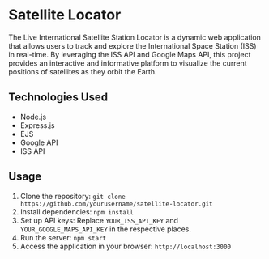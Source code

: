 # Satellite Locator
The Live International Satellite Station Locator is a dynamic web application that allows users to track and explore the International Space Station (ISS) in real-time. By leveraging the ISS API and Google Maps API, this project provides an interactive and informative platform to visualize the current positions of satellites as they orbit the Earth.

## Technologies Used
- Node.js
- Express.js
- EJS
- Google API
- ISS API

## Usage
1. Clone the repository: `git clone https://github.com/yourusername/satellite-locator.git`
2. Install dependencies: `npm install`
3. Set up API keys: Replace `YOUR_ISS_API_KEY` and `YOUR_GOOGLE_MAPS_API_KEY` in the respective places.
4. Run the server: `npm start`
5. Access the application in your browser: `http://localhost:3000`
